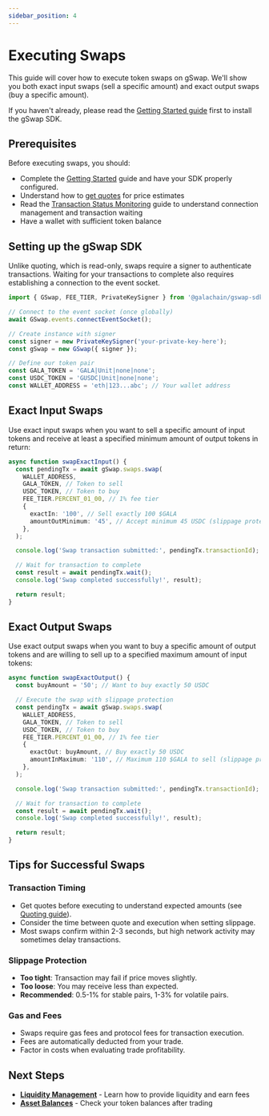 ```yaml
---
sidebar_position: 4
---
```


# Executing Swaps

This guide will cover how to execute token swaps on gSwap. We'll show you both exact input swaps (sell a specific amount) and exact output swaps (buy a specific amount).

If you haven't already, please read the [Getting Started guide](../getting-started.md) first to install the gSwap SDK.

## Prerequisites

Before executing swaps, you should:

- Complete the [Getting Started](../getting-started.md) guide and have your SDK properly configured.
- Understand how to [get quotes](./quoting.md) for price estimates
- Read the [Transaction Status Monitoring](./transaction-status.md) guide to understand connection management and transaction waiting
- Have a wallet with sufficient token balance

## Setting up the gSwap SDK

Unlike quoting, which is read-only, swaps require a signer to authenticate transactions. Waiting for your transactions to complete also requires establishing a connection to the event socket.

```typescript
import { GSwap, FEE_TIER, PrivateKeySigner } from '@galachain/gswap-sdk';

// Connect to the event socket (once globally)
await GSwap.events.connectEventSocket();

// Create instance with signer
const signer = new PrivateKeySigner('your-private-key-here');
const gSwap = new GSwap({ signer });

// Define our token pair
const GALA_TOKEN = 'GALA|Unit|none|none';
const USDC_TOKEN = 'GUSDC|Unit|none|none';
const WALLET_ADDRESS = 'eth|123...abc'; // Your wallet address
```

## Exact Input Swaps

Use exact input swaps when you want to sell a specific amount of input tokens and receive at least a specified minimum amount of output tokens in return:

```typescript
async function swapExactInput() {
  const pendingTx = await gSwap.swaps.swap(
    WALLET_ADDRESS,
    GALA_TOKEN, // Token to sell
    USDC_TOKEN, // Token to buy
    FEE_TIER.PERCENT_01_00, // 1% fee tier
    {
      exactIn: '100', // Sell exactly 100 $GALA
      amountOutMinimum: '45', // Accept minimum 45 USDC (slippage protection)
    },
  );

  console.log('Swap transaction submitted:', pendingTx.transactionId);

  // Wait for transaction to complete
  const result = await pendingTx.wait();
  console.log('Swap completed successfully!', result);

  return result;
}
```

## Exact Output Swaps

Use exact output swaps when you want to buy a specific amount of output tokens and are willing to sell up to a specified maximum amount of input tokens:

```typescript
async function swapExactOutput() {
  const buyAmount = '50'; // Want to buy exactly 50 USDC

  // Execute the swap with slippage protection
  const pendingTx = await gSwap.swaps.swap(
    WALLET_ADDRESS,
    GALA_TOKEN, // Token to sell
    USDC_TOKEN, // Token to buy
    FEE_TIER.PERCENT_01_00, // 1% fee tier
    {
      exactOut: buyAmount, // Buy exactly 50 USDC
      amountInMaximum: '110', // Maximum 110 $GALA to sell (slippage protection)
    },
  );

  console.log('Swap transaction submitted:', pendingTx.transactionId);

  // Wait for transaction to complete
  const result = await pendingTx.wait();
  console.log('Swap completed successfully!', result);

  return result;
}
```

## Tips for Successful Swaps

### Transaction Timing

- Get quotes before executing to understand expected amounts (see [Quoting guide](./quoting.md)).
- Consider the time between quote and execution when setting slippage.
- Most swaps confirm within 2-3 seconds, but high network activity may sometimes delay transactions.

### Slippage Protection

- **Too tight**: Transaction may fail if price moves slightly.
- **Too loose**: You may receive less than expected.
- **Recommended**: 0.5-1% for stable pairs, 1-3% for volatile pairs.

### Gas and Fees

- Swaps require gas fees and protocol fees for transaction execution.
- Fees are automatically deducted from your trade.
- Factor in costs when evaluating trade profitability.

## Next Steps

- **[Liquidity Management](./liquidity-management.md)** - Learn how to provide liquidity and earn fees
- **[Asset Balances](./asset-balances.md)** - Check your token balances after trading
